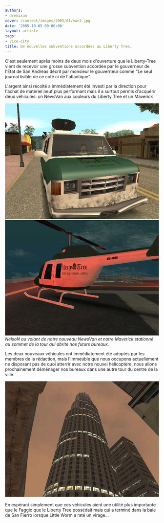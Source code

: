 ```yaml
---
authors:
- dremixam
cover: /content/images/2005/01/van2.jpg
date: '2005-10-05 00:00:00'
layout: article
tags:
- vice-city
title: De nouvelles subventions accordées au Liberty Tree.
---
```



C'est seulement après moins de deux mois d'ouverture que le Liberty-Tree vient de recevoir une grosse subvention accordée par le gouverneur de l'Etat de San Andreas décrit par monsieur le gouverneur comme "Le seul journal lisible de ce coté ci de l'atlantique".

L'argent ainsi récolté a immédiatement été investi par la direction pour l'achat de matériel neuf plus performant mais il a surtout permis d'acquérir deux véhicules: un NewsVan aux couleurs du Liberty Tree et un Maverick

![](/content/images/2005/01/van1.jpg)
![NelsoN au volant de notre nouveau NewsVan et notre Maverick stationné au sommet de la tour qui abrite nos futurs bureaux.](/content/images/2005/01/mav.jpg)
_NelsoN au volant de notre nouveau NewsVan et notre Maverick stationné au sommet de la tour qui abrite nos futurs bureaux._

Les deux nouveaux véhicules ont immédiatement été adoptés par les membres de la rédaction, mais l'immeuble que nous occupons actuellement ne disposant pas de quoi atterrir avec notre nouvel hélicoptère, nous allons prochainement déménager nos bureaux dans une autre tour du centre de la ville.

![](/content/images/2005/01/newbuilding.jpg)

En espérant simplement que ces véhicules aient une utilité plus importante que le Faggio que le Liberty Tree possédait mais qui a terminé dans la baie de San Fierro lorsque Little Worm a raté un virage...